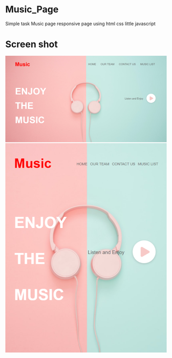 # Music_Page
Simple task Music page responsive page using html css little javascript
<h1>Screen shot</h1>
<img src="Screenshot (485).png">
</br>
<img src="Screenshot (486).png">
